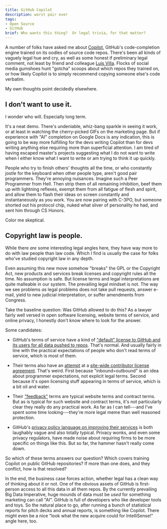 ```yaml
---
title: GitHub Copilot
description: worst pair ever
tags:
- Open Source
- GitHub
brief: Who wants this thing?  Or legal trivia, for that matter?
---
```


<!-- TODO: Accelerator and VC fund announcement https://github.blog/2022-11-09-an-open-source-economy-built-by-developers-for-developers/ -->

A number of folks have asked me about [Copilot](https://copilot.github.com/), GitHub's code-completion engine trained on its oodles of source code repos.  There's been all kinds of vaguely legal hue and cry, as well as some honest if preliminary legal comment, not least by friend and colleague [Luis Villa](https://twitter.com/luis_in_brief).  Flocks of social media gumshoes hunt "gotcha" scoops about which repos they trained on, or how likely Copilot is to simply recommend copying someone else's code verbatim.

My own thoughts point decidedly elsewhere.

## I don't want to use it.

I wonder who will.  Especially long term.

It's a neat demo.  There's undeniable, whiz-bang sparkle in seeing it work, or at least in watching the cherry-picked GIFs on the marketing page.  But if experience with "AI" completion on Google Docs is any indication, this is going to be way more fulfilling for the devs writing Copilot than for devs writing anything else requiring more than superficial attention.  I am tired of having escaped master's projects suggesting what I do not want to write when I either know what I want to write or am trying to think it up quickly.

People who try to finish others' thoughts all the time, or who constantly jostle for the keyboard when other people type, aren't good pair programmers.  They're annoying nuisances.  Imagine such a Peer Programmer from Hell.  Then strip them of all remaining inhibition, beef them up with lightning reflexes, exempt them from all fatigue of flesh and spirit, and allow them to flash their ideas on screen constantly and instantaneously as you work.  You are now pairing with C-3PO, but someone shorted out his protocol chip, nuked what sliver of personality he had, and sent him through CS Honors.

Color me skeptical.

## Copyright law is people.

While there _are_ some interesting legal angles here, they have way more to do with law people than law code.  Which I find is usually the case for folks who've studied copyright law in any depth.

Even assuming this new move somehow "breaks" the GPL or the Copyright Act, new products and services break licenses and copyright rules all the time.  No assumption is safe.  But license terms and legal interpretations are quite malleable in our system.  The prevailing legal mindset is not.  The way we see problems _as_ legal problems does not take pull requests, answer e-mail, yield to new judicial interpretation, or suffer amendments from Congress.

Take the baseline question:  Was GitHub allowed to do this?  As a lawyer fairly well versed in open software licensing, website terms of service, and online privacy, I honestly don't know where to look for the answer.

Some candidates:

- GitHub's terms of service have a kind of ["default" license to GitHub and its users for all data pushed to repos](https://docs.github.com/en/github/site-policy/github-terms-of-service#4-license-grant-to-us).  That's normal.  And usually fairly in line with the practical expectations of people who don't read terms of service, which is most of them.

- Their terms also have an [attempt](https://writing.kemitchell.com/2017/02/16/Against-Legislating-the-Nonobvious) at a [site-wide contributor license agreement](https://docs.github.com/en/github/site-policy/github-terms-of-service#6-contributions-under-repository-license).  That's weird.  First because "inbound=outbound" is an idea about programmer expectations, not explicit legal terms.  Second because it's open licensing stuff appearing in terms of service, which is a bit oil and water.

- Their ["feedback"](https://docs.github.com/en/github/site-policy/github-terms-of-service#3-feedback) terms are typical website terms and contract terms.  But as is typical for such website and contract terms, it's not particularly clear they really do any practical work.  As far as I can tell---and I've spent some time looking---they're more legal meme than well reasoned protection.

- GitHub's [privacy policy language on improving their services](https://docs.github.com/en/github/site-policy/github-privacy-statement#how-github-uses-your-information) is both laughably vague and also totally typical.  Privacy wonks, and even some privacy regulators, have made noise about requiring firms to be more specific on things like this.  But so far, the hammer hasn't really come down.

So which of these terms answers our question?  Which covers training Copilot on public GitHub repositories?  If more than one does, and they conflict, how is that resolved?

In the end, the business case forces action, whether legal has a clean way of thinking about it or not.  One of the obvious assets of GitHub is first-person access to all this data in all them repos.  By the currently prevailing Big Data Imperative, huge mounds of data must be _used_ for something marketing can call "AI".  GitHub is full of developers who like developer tools and toys.  So the natural place to go, after running a bunch of statistical reports for pitch decks and annual reports, is something like Copilot.  There might even be a nice "look what the new acquire could for IntelliSense!" angle here, too.
